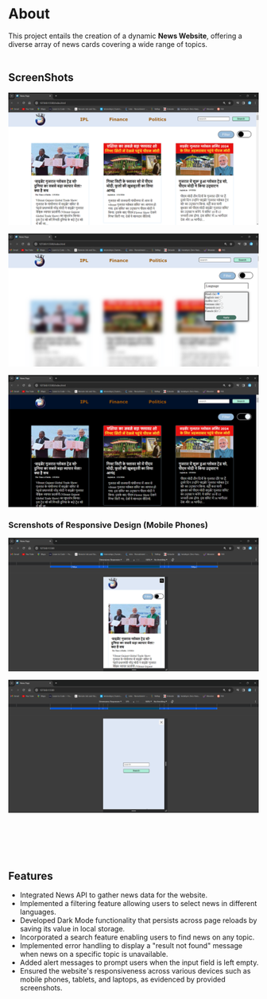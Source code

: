 # About

This project entails the creation of a dynamic **News Website**, offering a diverse array of news cards covering a wide range of topics.
<br>
<br>


## ScreenShots


![ss of project](./images/Screenshot%202024-02-07%20214314.png)
<br>

![ss of  fliter feature](./images/Screenshot%202024-02-07%20214520.png)
<br>

![ss in dark Mode](./images/Screenshot%202024-02-07%20214431.png)
<br>

### Screnshots of Responsive Design (Mobile Phones)
![ss of mobile](./images/Screenshot%202024-02-07%20215728.png)

![ss of mobile](./images/Screenshot%202024-02-07%20215801.png)

<br>
<br>
<br>
<br>

## Features

- Integrated News API to gather news data for the website.
- Implemented a filtering feature allowing users to select news in different languages.
- Developed Dark Mode functionality that persists across page reloads by saving its value in local storage.
- Incorporated a search feature enabling users to find news on any topic.
- Implemented error handling to display a "result not found" message when news on a specific topic is unavailable.
- Added alert messages to prompt users when the input field is left empty.
- Ensured the website's responsiveness across various devices such as mobile phones, tablets, and laptops, as evidenced by provided screenshots.
